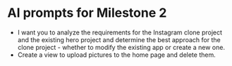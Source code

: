 
# AI prompts for Milestone 2 
- I want you to analyze the requirements for the Instagram clone project and the existing hero project and determine the best approach for the clone project - whether to modify the existing app or create a new one.
- Create a view to upload pictures to the home page and delete them.
